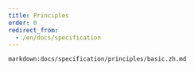 ```yaml
---
title: Principles
order: 0
redirect_from:
  - /en/docs/specification
---
```


`markdown:docs/specification/principles/basic.zh.md`
